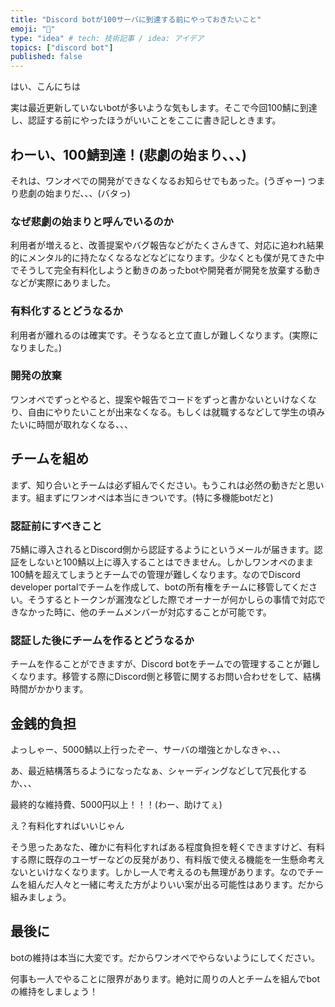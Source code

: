 ```yaml
---
title: "Discord botが100サーバに到達する前にやっておきたいこと"
emoji: "🐡"
type: "idea" # tech: 技術記事 / idea: アイデア
topics: ["discord bot"]
published: false
---
```


はい、こんにちは

実は最近更新していないbotが多いような気もします。そこで今回100鯖に到達し、認証する前にやったほうがいいことをここに書き記しときます。

## わーい、100鯖到達！(悲劇の始まり、、、)
それは、ワンオペでの開発ができなくなるお知らせでもあった。(うぎゃー)
つまり悲劇の始まりだ、、、(バタっ)

### なぜ悲劇の始まりと呼んでいるのか
利用者が増えると、改善提案やバグ報告などがたくさんきて、対応に追われ結果的にメンタル的に持たなくなるなどなどになります。少なくとも僕が見てきた中でそうして完全有料化しようと動きのあったbotや開発者が開発を放棄する動きなどが実際にありました。

### 有料化するとどうなるか
利用者が離れるのは確実です。そうなると立て直しが難しくなります。(実際になりました。)

### 開発の放棄
ワンオペでずっとやると、提案や報告でコードをずっと書かないといけなくなり、自由にやりたいことが出来なくなる。もしくは就職するなどして学生の頃みたいに時間が取れなくなる、、、

## チームを組め
まず、知り合いとチームは必ず組んでください。もうこれは必然の動きだと思います。組まずにワンオペは本当にきついです。(特に多機能botだと)

### 認証前にすべきこと
75鯖に導入されるとDiscord側から認証するようにというメールが届きます。認証をしないと100鯖以上に導入することはできません。しかしワンオペのまま100鯖を超えてしまうとチームでの管理が難しくなります。なのでDiscord developer portalでチームを作成して、botの所有権をチームに移管してください。そうするとトークンが漏洩などした際でオーナーが何かしらの事情で対応できなかった時に、他のチームメンバーが対応することが可能です。

### 認証した後にチームを作るとどうなるか
チームを作ることができますが、Discord botをチームでの管理することが難しくなります。移管する際にDiscord側と移管に関するお問い合わせをして、結構時間がかかります。

## 金銭的負担
よっしゃー、5000鯖以上行ったぞー、サーバの増強とかしなきゃ、、、

あ、最近結構落ちるようになったなぁ、シャーディングなどして冗長化するか、、、

最終的な維持費、5000円以上！！！(わー、助けてぇ)

え？有料化すればいいじゃん

そう思ったあなた、確かに有料化すればある程度負担を軽くできますけど、有料する際に既存のユーザーなどの反発があり、有料版で使える機能を一生懸命考えないといけなくなります。しかし一人で考えるのも無理があります。なのでチームを組んだ人々と一緒に考えた方がよりいい案が出る可能性はあります。だから組みましょう。

## 最後に
botの維持は本当に大変です。だからワンオペでやらないようにしてください。

何事も一人でやることに限界があります。絶対に周りの人とチームを組んでbotの維持をしましょう！